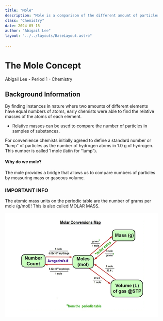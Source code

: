 ```yaml
---
title: "Mole"
description: "Mole is a comparison of the different amount of particles"
class: "Chemistry"
date: 2024-05-15
author: "Abigail Lee"
layout: "../../layouts/BaseLayout.astro"

---
```


# The Mole Concept

Abigail Lee - Period 1 - Chemistry

## Background Information

By finding instances in nature where two amounts of different elements have equal numbers of atoms, early chemists were able to find the relative masses of the atoms of each element.

- Relative masses can be used to compare the number of particles in samples of substances.

For convenience chemists initially agreed to define a standard number or “lump” of particles as the number of hydrogen atoms in 1.0 g of hydrogen. This number is called 1 mole (latin for “lump”).

#### Why do we mole?

The mole provides a bridge that allows us to compare numbers of particles by measuring mass or gaseous volume.

### IMPORTANT INFO

The atomic mass units on the periodic table are the number of grams per mole (g/mol)!
This is also called MOLAR MASS.

![Mole](./images/mole.png)
